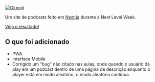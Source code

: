 <a href="https://gitmoji.dev">
  <img src="https://img.shields.io/badge/gitmoji-%20😜%20😍-FFDD67.svg?style=flat-square" alt="Gitmoji">
</a>

Um site de podcasts feito em [Next.js](https://nextjs.org/) durante a Next Level Week.

[Veja o resultado!](https://podcastr-nlw-beta.vercel.app/)
## O que foi adicionado
- PWA
- Interface Mobile
- Corrigido um "bug" não citado nas aulas, onde quando o usuário dá play em um podcast dentro de uma página de descrição enquanto o player está em modo aleatório, o modo aleatório continua.
